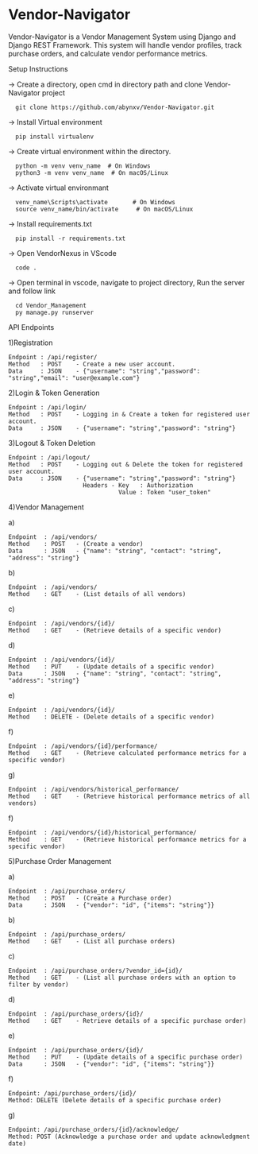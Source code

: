 # Vendor-Navigator
Vendor-Navigator is a Vendor Management System using Django and Django REST Framework. This system will handle vendor profiles, track purchase orders, and calculate vendor performance metrics.

Setup Instructions

  -> Create a directory, open cmd in directory path  and clone Vendor-Navigator project
  
      git clone https://github.com/abynxv/Vendor-Navigator.git

  -> Install Virtual environment
  
      pip install virtualenv

  -> Create virtual environment within the directory. 
  
      python -m venv venv_name  # On Windows
      python3 -m venv venv_name  # On macOS/Linux

  -> Activate virtual environmant    
  
      venv_name\Scripts\activate       # On Windows           
      source venv_name/bin/activate     # On macOS/Linux

  -> Install requirements.txt
  
      pip install -r requirements.txt

  -> Open VendorNexus in VScode
 
      code .

  -> Open terminal in vscode, navigate to project directory, Run the server and follow link

      cd Vendor_Management
      py manage.py runserver

API Endpoints

1)Registration

    Endpoint : /api/register/ 
    Method   : POST    - Create a new user account.
    Data     : JSON    - {"username": "string","password": "string","email": "user@example.com"}

2)Login & Token Generation

    Endpoint : /api/login/
    Method   : POST    - Logging in & Create a token for registered user account.
    Data     : JSON    - {"username": "string","password": "string"}

3)Logout & Token Deletion

    Endpoint : /api/logout/
    Method   : POST    - Logging out & Delete the token for registered user account.
    Data     : JSON    - {"username": "string","password": "string"}
                         Headers - Key   : Authorization
                                   Value : Token "user_token"

4)Vendor Management

a) 

    Endpoint  : /api/vendors/
    Method    : POST   - (Create a vendor)
    Data      : JSON   - {"name": "string", "contact": "string", "address": "string"}         
b)  

    Endpoint  : /api/vendors/
    Method    : GET    - (List details of all vendors)
c)  

    Endpoint  : /api/vendors/{id}/
    Method    : GET    - (Retrieve details of a specific vendor)
d)  

    Endpoint  : /api/vendors/{id}/
    Method    : PUT    - (Update details of a specific vendor)
    Data      : JSON   - {"name": "string", "contact": "string", "address": "string"}
e)  

    Endpoint  : /api/vendors/{id}/
    Method    : DELETE - (Delete details of a specific vendor)
f)  

    Endpoint  : /api/vendors/{id}/performance/
    Method    : GET    - (Retrieve calculated performance metrics for a specific vendor)
g)  

    Endpoint  : /api/vendors/historical_performance/
    Method    : GET    - (Retrieve historical performance metrics of all vendors)
f)  

    Endpoint  : /api/vendors/{id}/historical_performance/
    Method    : GET    - (Retrieve historical performance metrics for a specific vendor)
       
5)Purchase Order Management

a)  

    Endpoint  : /api/purchase_orders/
    Method    : POST   - (Create a Purchase order)
    Data      : JSON   - {"vendor": "id", {"items": "string"}}
b)  

    Endpoint  : /api/purchase_orders/
    Method    : GET    - (List all purchase orders)
c) 

    Endpoint  : /api/purchase_orders/?vendor_id={id}/
    Method    : GET    - (List all purchase orders with an option to filter by vendor)
d)  

    Endpoint  : /api/purchase_orders/{id}/
    Method    : GET    - Retrieve details of a specific purchase order)
e)  

    Endpoint  : /api/purchase_orders/{id}/
    Method    : PUT    - (Update details of a specific purchase order)
    Data      : JSON   - {"vendor": "id", {"items": "string"}}
f)  

    Endpoint: /api/purchase_orders/{id}/
    Method: DELETE (Delete details of a specific purchase order)
g)  

    Endpoint: /api/purchase_orders/{id}/acknowledge/
    Method: POST (Acknowledge a purchase order and update acknowledgment date)
    
